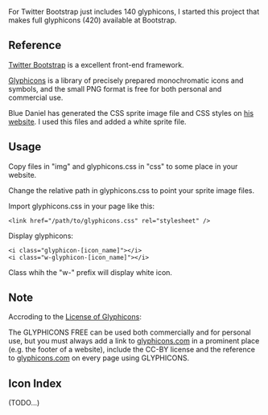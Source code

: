 For Twitter Bootstrap just includes 140 glyphicons, I started this 
project that makes full glyphicons (420) available at Bootstrap.

## Reference

[Twitter Bootstrap](http://twitter.github.com/bootstrap) is a 
excellent front-end framework.

[Glyphicons](http://glyphicons.com/) is a library of precisely 
prepared monochromatic icons and symbols, and the small PNG 
format is free for both personal and commercial use.

Blue Daniel has generated the CSS sprite image file and CSS styles 
on [his website](http://supercerebral.com/glyphicons-to-halflings-sprite/). 
I used this files and added a white sprite file.

## Usage

Copy files in "img" and glyphicons.css in "css" to some place 
in your website.

Change the relative path in glyphicons.css to point your 
sprite image files.

Import glyphicons.css in your page like this:

	<link href="/path/to/glyphicons.css" rel="stylesheet" />

Display glyphicons:

	<i class="glyphicon-[icon_name]"></i>
	<i class="w-glyphicon-[icon_name]"></i>

Class whih the "w-" prefix will display white icon.

## Note

Accroding to the [License of Glyphicons](http://glyphicons.com/glyphicons-licenses/):

The GLYPHICONS FREE can be used both commercially and for personal use, but you must 
always add a link to [glyphicons.com](http://glyphicons.com/) in a prominent place 
(e.g. the footer of a website), include the CC-BY license and the reference to
[glyphicons.com](http://glyphicons.com/) on every page using GLYPHICONS.

## Icon Index

(TODO...)

